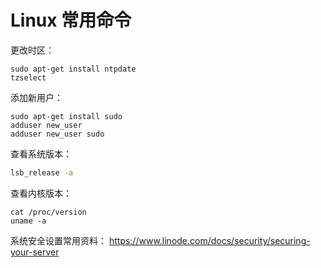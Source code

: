 # Linux 常用命令

更改时区：

    sudo apt-get install ntpdate
    tzselect

添加新用户：

    sudo apt-get install sudo
    adduser new_user
    adduser new_user sudo

查看系统版本：
```bash
lsb_release -a
```

查看内核版本：
```bask
cat /proc/version
uname -a
```

系统安全设置常用资料：
https://www.linode.com/docs/security/securing-your-server
